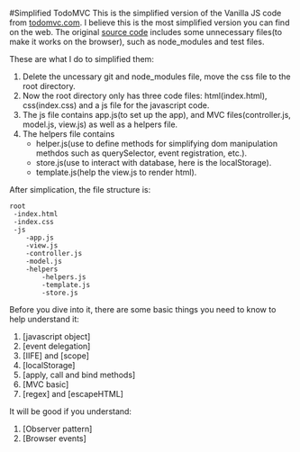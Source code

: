 #Simplified TodoMVC
This is the simplified version of the Vanilla JS code from [todomvc.com](http://todomvc.com/). I believe this is the most simplified version you can find on the web. The original [source code](https://github.com/tastejs/todomvc/tree/gh-pages/examples/vanillajs) includes some unnecessary files(to make it works on the browser), such as node_modules and test files.

These are what I do to simplified them:

1. Delete the uncessary git and node_modules file, move the css file to the root directory.
2. Now the root directory only has three code files: html(index.html), css(index.css) and a js file for the javascript code.
3. The js file contains app.js(to set up the app), and MVC files(controller.js, model.js, view.js) as well as a helpers file.
4. The helpers file contains 
	* helper.js(use to define methods for simplifying dom manipulation methdos such as querySelector, event registration, etc.).
	* store.js(use to interact with database, here is the localStorage). 
	* template.js(help the view.js to render html).


After simplication, the file structure is:

```
root
 -index.html
 -index.css
 -js
 	-app.js
 	-view.js
 	-controller.js
 	-model.js
 	-helpers
 		-helpers.js
 		-template.js
 		-store.js
```

Before you dive into it, there are some basic things you need to know to help understand it:

1. [javascript object]
2. [event delegation]
3. [IIFE] and [scope]
4. [localStorage]
5. [apply, call and bind methods]
6. [MVC basic]
7. [regex] and [escapeHTML]

It will be good if you understand:

1. [Observer pattern]
2. [Browser events]

